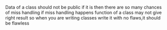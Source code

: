 Data of a class should not be public if it is then there are so many chances of miss handling
if miss handling happens function of a class may not give right result
so when you are writing classes write it with no flaws,it should be flawless
